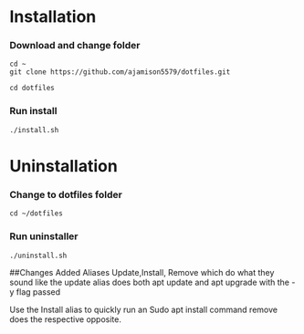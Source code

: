# Installation
### Download and change folder
```
cd ~
git clone https://github.com/ajamison5579/dotfiles.git

cd dotfiles
```
### Run install
```
./install.sh
```

# Uninstallation

### Change to dotfiles folder
```
cd ~/dotfiles
```

### Run uninstaller
```
./uninstall.sh
```

##Changes
Added Aliases Update,Install, Remove which do what they sound like the update alias does both apt update and apt upgrade with the -y flag passed 

Use the Install alias to quickly run an Sudo apt install command remove does the respective opposite.
